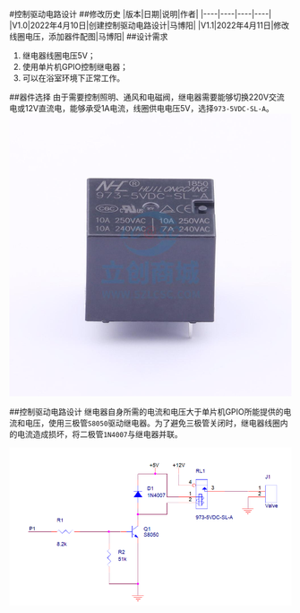#控制驱动电路设计
##修改历史
|版本|日期|说明|作者|
|----|----|----|----|
|V1.0|2022年4月10日|创建控制驱动电路设计|马博阳|
|V1.1|2022年4月11日|修改线圈电压，添加器件配图|马博阳|
##设计需求
1. 继电器线圈电压5V；
2. 使用单片机GPIO控制继电器；
3. 可以在浴室环境下正常工作。

##器件选择
由于需要控制照明、通风和电磁阀，继电器需要能够切换220V交流电或12V直流电，能够承受1A电流，线圈供电电压5V，选择`973-5VDC-SL-A`。
![Control&Drive](Image/Control&Drive.jpg)

##控制驱动电路设计
继电器自身所需的电流和电压大于单片机GPIO所能提供的电流和电压，使用三极管`S8050`驱动继电器。为了避免三极管关闭时，继电器线圈内的电流造成损坏，将二极管`1N4007`与继电器并联。

![Control&Drive_Schematic](Image/Control&Drive_Schematic.png)